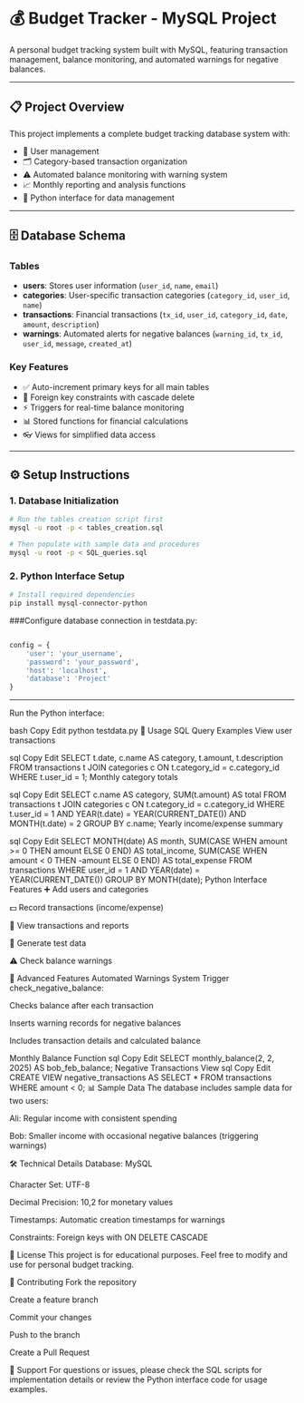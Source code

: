 # 💰 Budget Tracker - MySQL Project

A personal budget tracking system built with MySQL, featuring transaction management, balance monitoring, and automated warnings for negative balances.

---

## 📋 Project Overview
This project implements a complete budget tracking database system with:

- 👤 User management  
- 🗂️ Category-based transaction organization  
- ⚠️ Automated balance monitoring with warning system  
- 📈 Monthly reporting and analysis functions  
- 🐍 Python interface for data management  

---

## 🗄️ Database Schema

### Tables
- **users**: Stores user information (`user_id`, `name`, `email`)  
- **categories**: User-specific transaction categories (`category_id`, `user_id`, `name`)  
- **transactions**: Financial transactions (`tx_id`, `user_id`, `category_id`, `date`, `amount`, `description`)  
- **warnings**: Automated alerts for negative balances (`warning_id`, `tx_id`, `user_id`, `message`, `created_at`)  

### Key Features
- ✅ Auto-increment primary keys for all main tables  
- 🔗 Foreign key constraints with cascade delete  
- ⚡ Triggers for real-time balance monitoring  
- 📊 Stored functions for financial calculations  
- 👓 Views for simplified data access  

---

## ⚙️ Setup Instructions

### 1. Database Initialization
```bash
# Run the tables creation script first
mysql -u root -p < tables_creation.sql

# Then populate with sample data and procedures
mysql -u root -p < SQL_queries.sql
```
### 2. Python Interface Setup
```bash
# Install required dependencies
pip install mysql-connector-python
```
###Configure database connection in testdata.py:
```python

config = {
    'user': 'your_username',
    'password': 'your_password',
    'host': 'localhost',
    'database': 'Project'
}
```
---
Run the Python interface:

bash
Copy
Edit
python testdata.py
🚀 Usage
SQL Query Examples
View user transactions

sql
Copy
Edit
SELECT t.date, c.name AS category, t.amount, t.description
FROM transactions t
JOIN categories c ON t.category_id = c.category_id
WHERE t.user_id = 1;
Monthly category totals

sql
Copy
Edit
SELECT c.name AS category, SUM(t.amount) AS total
FROM transactions t
JOIN categories c ON t.category_id = c.category_id
WHERE t.user_id = 1 
  AND YEAR(t.date) = YEAR(CURRENT_DATE())
  AND MONTH(t.date) = 2
GROUP BY c.name;
Yearly income/expense summary

sql
Copy
Edit
SELECT MONTH(date) AS month,
       SUM(CASE WHEN amount >= 0 THEN amount ELSE 0 END) AS total_income,
       SUM(CASE WHEN amount < 0 THEN -amount ELSE 0 END) AS total_expense
FROM transactions
WHERE user_id = 1
  AND YEAR(date) = YEAR(CURRENT_DATE())
GROUP BY MONTH(date);
Python Interface Features
➕ Add users and categories

💵 Record transactions (income/expense)

👀 View transactions and reports

🧪 Generate test data

⚠️ Check balance warnings

🔧 Advanced Features
Automated Warnings System
Trigger check_negative_balance:

Checks balance after each transaction

Inserts warning records for negative balances

Includes transaction details and calculated balance

Monthly Balance Function
sql
Copy
Edit
SELECT monthly_balance(2, 2, 2025) AS bob_feb_balance;
Negative Transactions View
sql
Copy
Edit
CREATE VIEW negative_transactions AS
SELECT * FROM transactions WHERE amount < 0;
📊 Sample Data
The database includes sample data for two users:

Ali: Regular income with consistent spending

Bob: Smaller income with occasional negative balances (triggering warnings)

🛠️ Technical Details
Database: MySQL

Character Set: UTF-8

Decimal Precision: 10,2 for monetary values

Timestamps: Automatic creation timestamps for warnings

Constraints: Foreign keys with ON DELETE CASCADE

📝 License
This project is for educational purposes. Feel free to modify and use for personal budget tracking.

🤝 Contributing
Fork the repository

Create a feature branch

Commit your changes

Push to the branch

Create a Pull Request

📧 Support
For questions or issues, please check the SQL scripts for implementation details or review the Python interface code for usage examples.



